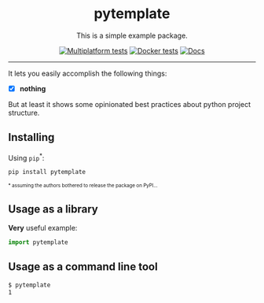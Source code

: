 <h1 align="center">pytemplate</h1>

<div align="center">

This is a simple example package.

[![Multiplatform tests](https://github.com/spietras/pytemplate/actions/workflows/test-multiplatform.yml/badge.svg)](https://github.com/spietras/pytemplate/actions/workflows/test-multiplatform.yml)
[![Docker tests](https://github.com/spietras/pytemplate/actions/workflows/test-docker.yml/badge.svg)](https://github.com/spietras/pytemplate/actions/workflows/test-docker.yml)
[![Docs](https://github.com/spietras/pytemplate/actions/workflows/docs.yml/badge.svg)](https://github.com/spietras/pytemplate/actions/workflows/docs.yml)

</div>

---

It lets you easily accomplish the following things:

- [x] **nothing**

But at least it shows some opinionated best practices about python project structure.

## Installing

Using `pip`<sup>\*</sup>:

```sh
pip install pytemplate
```

<sup><sup>\* assuming the authors bothered to release the package on PyPI...</sup></sup>

## Usage as a library

**Very** useful example:

```python
import pytemplate
```
## Usage as a command line tool

```sh
$ pytemplate
1
```
